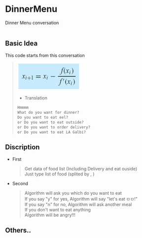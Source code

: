# DinnerMenu
Dinner Menu conversation
<br/><br/>

## Basic Idea
This code starts from this conversation
   > <img src = "https://github.com/GaoRy-127/NewtonRaph/blob/main/Base%20Idea.png" width="200" height="90">  
   >
   >  * Translation
   >
   >```
   >Hmmmm
   >What do you want for dinner?
   >Do you want to eat eel?
   >or Do you want to eat outside?
   >or Do you want to order delivery?
   >or Do you want to eat LA Galbi?
   >```
 
## Discription
 * First
   > Get data of food list (Including Delivery and eat ouside) </br>
   > Just type list of food (splited by , )
 
 * Second  
   > Algorithm will ask you which do you want to eat</br>
   > If you say "y" for yes, Algorithm will say "let's eat ㅁㅁ!"</br>
   > If you say "n" for no, Algorithm will ask another meal</br>
   > If you don't want to eat anything</br>
   > Algorithm will be angry!!!
   

## Others..   
